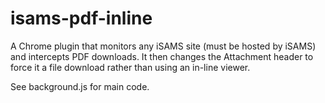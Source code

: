 # isams-pdf-inline

A Chrome plugin that monitors any iSAMS site (must be hosted by iSAMS) and intercepts PDF downloads.
It then changes the Attachment header to force it a file download rather than using an in-line viewer.

See background.js for main code.
